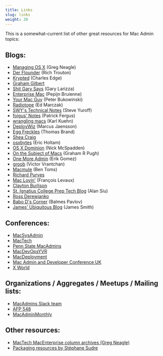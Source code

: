 ```yaml
---
title: Links
slug: links
weight: 30
---
```


This is a somewhat-current list of other great resources for Mac Admin topics:

<h2>Blogs:</h2>

<ul>
<li><a href="https://managingosx.wordpress.com">Managing OS X</a> (Greg Neagle)</li>
<li><a href="https://derflounder.wordpress.com">Der Flounder</a> (Rich Trouton)</li>
<li><a href="https://krypted.com">Krypted</a> (Charles Edge)</li>
<li><a href="https://grahamgilbert.com">Graham Gilbert</a></li>
<li><a href="http://garylarizza.com">Shit Gary Says</a> (Gary Larizza)</li>
<li><a href="http://enterprisemac.bruienne.com">Enterprise Mac</a> (Pepijn Bruienne)</li>
<li><a href="https://yourmacguy.wordpress.com">Your Mac Guy</a> (Peter Bukowinski)</li>
<li><a href="https://www.radiotope.com">Radiotope</a> (Ed Marczak)</li>
<li><a href="https://swytechnotes.wordpress.com">SWY's Technical Notes</a> (Steve Yuroff)</li>
<li><a href="https://foigus.wordpress.com">foigus' Notes</a> (Patrick Fergus)</li>
<li><a href="https://wranglingmacs.blogspot.com">wrangling macs</a> (Karl Kuehn)</li>
<li><a href="https://deploywiz.blogspot.com">DeployWiz</a> (Marcus Jaensson)</li>
<li><a href="https://eggfreckles.net">Egg Freckles</a> (Thomas Brand)</li>
<li><a href="https://sheagcraig.github.io/">Shea Craig</a></li>
<li><a href="https://osxbytes.wordpress.com">osxbytes</a> (Eric Holtam)</li>
<li><a href="https://osxdominion.wordpress.com">OS X Dominion</a> (Nick McSpadden)</li>
<li><a href="https://grahamrpugh.com/">On the Subject of Macs</a> (Graham R Pugh)</li>
<li><a href="https://onemoreadmin.wordpress.com">One More Admin</a> (Erik Gomez)</li>
<li><a href="https://groob.io">groob</a> (Victor Vrantchan)</li>
<li><a href="https://macmule.com/">Macmule</a> (Ben Toms)</li>
<li><a href="https://richard-purves.com/">Richard Purves</a></li>
<li><a href="https://maclovin.org/">Mac Lovin'</a> (François Levaux)</li>
<li><a href="https://clburlison.com/">Clayton Burlison</a></li>
<li><a href="https://technology.siprep.org/">St. Ignatius College Prep Tech Blog</a> (Alan Siu)</li>
<li><a href="https://www.rderewianko.com/">Ross Derewianko</a></li>
<li><a href="https://babodee.wordpress.com/">Babo D's Corner</a> (Balmes Pavlov)</li>
<li><a href="https://smithjw.me/">James' Ubiquitous Blog</a> (James Smith)</li>
</ul>

<h2>Conferences:</h2>

<ul>
<li><a href="https://macsysadmin.se">MacSysAdmin</a></li>
<li><a href="https://conference.mactech.com/">MacTech</a></li>
<li><a href="https://macadmins.psu.edu/">Penn State MacAdmins</a></li>
<li><a href="https://www.macdevops.ca/">MacDevOpsYVR</a></li>
<li><a href="https://macdeployment.ca">MacDeployment</a></li>
<li><a href="https://www.macad.uk">Mac Admin and Developer Conference UK</a></li>
<li><a href="https://auc.edu.au/xworld/about/">X World</a></li>
</ul>

<h2>Organizations / Aggregates / Meetups / Mailing lists:</h2>

<ul>
<li><a href="https://macadmins.slack.com">MacAdmins Slack team</a></li>
<li><a href="https://www.afp548.com/">AFP 548</a></li>
<li><a href="https://www.macadminmonthly.org/">MacAdminMonthly</a></li>
</ul>

<h2>Other resources:</h2>

<ul>
<li><a href="http://www.mactech.com/articles/mt_indices/N_Authors.html">MacTech MacEnterprise column archives (Greg Neagle)</a></li>
<li><a href="http://s.sudre.free.fr/Packaging.html">Packaging resources by Stéphane Sudre</a></li>
</ul>

